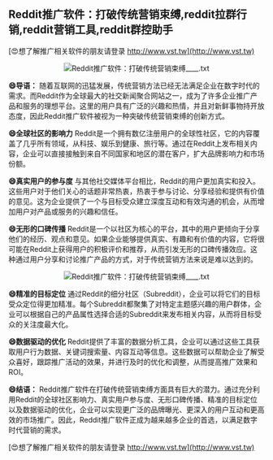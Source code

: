 ## **Reddit推广软件：打破传统营销束缚,reddit拉群行销,reddit营销工具,reddit群控助手**

[😍想了解推广相关软件的朋友请登录 http://www.vst.tw](http://www.vst.tw)

 <center><img src="https://vst.tw/MP4/tuiguang/png/7.png" alt="Reddit推广软件：打破传统营销束缚____.txt"></center>

**😄导语：**
随着互联网的迅猛发展，传统营销方法已经无法满足企业在数字时代的需求。而Reddit作为全球最大的社交新闻聚合网站之一，成为了许多企业推广产品和服务的理想平台。这里的用户具有广泛的兴趣和热情，并且对新鲜事物持开放态度，因此Reddit推广软件被视为一种突破传统营销束缚的创新方式。

**😄全球社区的影响力**
Reddit是一个拥有数亿注册用户的全球性社区，它的内容覆盖了几乎所有领域，从科技、娱乐到健康、旅行等。通过在Reddit上发布相关内容，企业可以直接接触到来自不同国家和地区的潜在客户，扩大品牌影响力和市场份额。

**😄真实用户的参与度**
与其他社交媒体平台相比，Reddit的用户更加真实和投入。这些用户对于他们关心的话题非常热衷，热衷于参与讨论、分享经验和提供有价值的意见。这为企业提供了一个与目标受众建立深度互动和有效沟通的机会，从而增加用户对产品或服务的兴趣和信任。

**😄无形的口碑传播**
Reddit是一个以社区为核心的平台，其中的用户更倾向于分享他们的经历、观点和意见。如果企业能够提供真实、有趣和有价值的内容，它将很可能在Reddit上获得用户的积极评价和推荐，从而引发无形的口碑传播效应。这种通过用户分享和讨论推广产品的方式，对于传统营销方法来说是难以达到的。

 <center><img src="https://vst.tw/MP4/tuiguang/png/6.png" alt="Reddit推广软件：打破传统营销束缚____.txt"></center>

**😄精准的目标定位**
通过Reddit的细分社区（Subreddit），企业可以将它们的目标受众定位得更加精准。每个Subreddit都聚集了对特定主题感兴趣的用户群体，企业可以根据自己的产品属性选择合适的Subreddit来发布相关内容，从而将目标受众的关注度最大化。

**😄数据驱动的优化**
Reddit提供了丰富的数据分析工具，企业可以通过这些工具获取用户行为数据、关键词搜索量、内容互动等信息。这些数据可以帮助企业了解受众喜好，跟踪推广活动的效果，并进行及时的优化和调整，从而提高推广效果和ROI。

**😄结语：**
Reddit推广软件在打破传统营销束缚方面具有巨大的潜力。通过充分利用Reddit的全球社区影响力、真实用户参与度、无形口碑传播、精准的目标定位以及数据驱动的优化，企业可以实现更广泛的品牌曝光、更深入的用户互动和更高效的市场推广。因此，Reddit推广软件正成为越来越多企业的首选，以满足数字时代营销的需求。

[😍想了解推广相关软件的朋友请登录 http://www.vst.tw](http://www.vst.tw)



